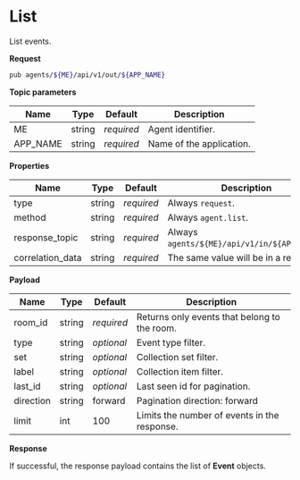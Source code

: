 # List

List events.

**Request**

```bash
pub agents/${ME}/api/v1/out/${APP_NAME}
```

**Topic parameters**

Name     | Type   | Default    | Description
-------- | ------ | ---------- | ------------------
ME       | string | _required_ | Agent identifier.
APP_NAME | string | _required_ | Name of the application.

**Properties**

Name             | Type   | Default    | Description
---------------- | ------ | ---------- | ------------------
type             | string | _required_ | Always `request`.
method           | string | _required_ | Always `agent.list`.
response_topic   | string | _required_ | Always `agents/${ME}/api/v1/in/${APP_NAME}`.
correlation_data | string | _required_ | The same value will be in a response.

**Payload**

Name       | Type       | Default    | Description
---------- | ---------- | ---------- | ------------------
room_id    | string     | _required_ | Returns only events that belong to the room.
type       | string     | _optional_ | Event type filter.
set        | string     | _optional_ | Collection set filter.
label      | string     | _optional_ | Collection item filter.
last_id    | string     | _optional_ | Last seen id for pagination.
direction  | string     |    forward | Pagination direction: forward | backward.
limit      | int        |        100 | Limits the number of events in the response.

**Response**

If successful, the response payload contains the list of **Event** objects.
